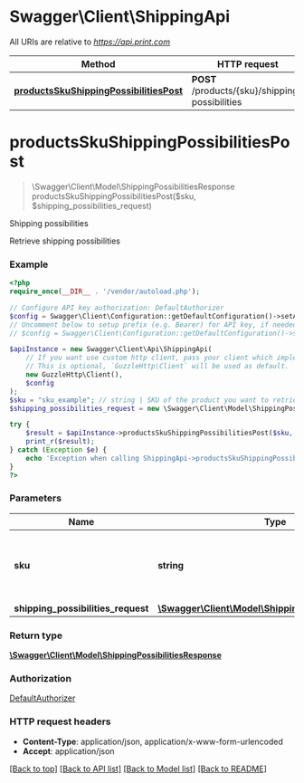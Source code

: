 # Swagger\Client\ShippingApi

All URIs are relative to *https://api.print.com*

Method | HTTP request | Description
------------- | ------------- | -------------
[**productsSkuShippingPossibilitiesPost**](ShippingApi.md#productsSkuShippingPossibilitiesPost) | **POST** /products/{sku}/shipping-possibilities | Shipping possibilities


# **productsSkuShippingPossibilitiesPost**
> \Swagger\Client\Model\ShippingPossibilitiesResponse productsSkuShippingPossibilitiesPost($sku, $shipping_possibilities_request)

Shipping possibilities

Retrieve shipping possibilities

### Example
```php
<?php
require_once(__DIR__ . '/vendor/autoload.php');

// Configure API key authorization: DefaultAuthorizer
$config = Swagger\Client\Configuration::getDefaultConfiguration()->setApiKey('Authorization', 'YOUR_API_KEY');
// Uncomment below to setup prefix (e.g. Bearer) for API key, if needed
// $config = Swagger\Client\Configuration::getDefaultConfiguration()->setApiKeyPrefix('Authorization', 'Bearer');

$apiInstance = new Swagger\Client\Api\ShippingApi(
    // If you want use custom http client, pass your client which implements `GuzzleHttp\ClientInterface`.
    // This is optional, `GuzzleHttp\Client` will be used as default.
    new GuzzleHttp\Client(),
    $config
);
$sku = "sku_example"; // string | SKU of the product you want to retrieve shipping possiblities.
$shipping_possibilities_request = new \Swagger\Client\Model\ShippingPossibilitiesRequest(); // \Swagger\Client\Model\ShippingPossibilitiesRequest | 

try {
    $result = $apiInstance->productsSkuShippingPossibilitiesPost($sku, $shipping_possibilities_request);
    print_r($result);
} catch (Exception $e) {
    echo 'Exception when calling ShippingApi->productsSkuShippingPossibilitiesPost: ', $e->getMessage(), PHP_EOL;
}
?>
```

### Parameters

Name | Type | Description  | Notes
------------- | ------------- | ------------- | -------------
 **sku** | **string**| SKU of the product you want to retrieve shipping possiblities. |
 **shipping_possibilities_request** | [**\Swagger\Client\Model\ShippingPossibilitiesRequest**](../Model/ShippingPossibilitiesRequest.md)|  |

### Return type

[**\Swagger\Client\Model\ShippingPossibilitiesResponse**](../Model/ShippingPossibilitiesResponse.md)

### Authorization

[DefaultAuthorizer](../../README.md#DefaultAuthorizer)

### HTTP request headers

 - **Content-Type**: application/json, application/x-www-form-urlencoded
 - **Accept**: application/json

[[Back to top]](#) [[Back to API list]](../../README.md#documentation-for-api-endpoints) [[Back to Model list]](../../README.md#documentation-for-models) [[Back to README]](../../README.md)

